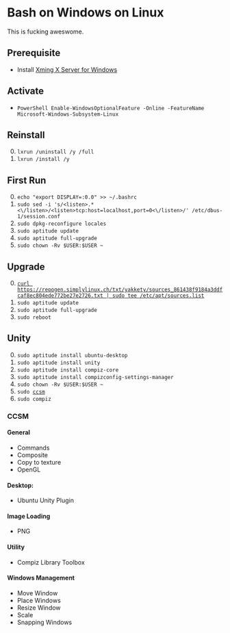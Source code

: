 # Bash on Windows on Linux
This is fucking aweswome.

## Prerequisite
* Install [Xming X Server for Windows](https://sourceforge.net/projects/xming/)

## Activate
* `PowerShell Enable-WindowsOptionalFeature -Online -FeatureName Microsoft-Windows-Subsystem-Linux`

## Reinstall
0. `lxrun /uninstall /y /full`
0. `lxrun /install /y`

## First Run
0. `echo "export DISPLAY=:0.0" >> ~/.bashrc`
0. `sudo sed -i 's/<listen>.*<\/listen>/<listen>tcp:host=localhost,port=0<\/listen>/' /etc/dbus-1/session.conf`
0. `sudo dpkg-reconfigure locales`
0. `sudo aptitude update`
0. `sudo aptitude full-upgrade`
0. `sudo chown -Rv $USER:$USER ~`

## Upgrade
0. [`curl https://repogen.simplylinux.ch/txt/yakkety/sources_861438f9184a3ddfcaf8ec804ede772be27e2726.txt | sudo tee /etc/apt/sources.list`](https://repogen.simplylinux.ch/)
0. `sudo aptitude update`
0. `sudo aptitude full-upgrade`
0. `sudo reboot`

## Unity
0. `sudo aptitude install ubuntu-desktop`
0. `sudo aptitude install unity`
0. `sudo aptitude install compiz-core`
0. `sudo aptitude install compizconfig-settings-manager`
0. `sudo chown -Rv $USER:$USER ~`
0. `sudo `[`ccsm`](https://github.com/NatoBoram/FirstRun/blob/master/Windows%2010/HowTo/Bash/ReadMe.md#ccsm)
0. `sudo compiz`

### CCSM

#### General
* Commands
* Composite
* Copy to texture
* OpenGL

#### Desktop:
* Ubuntu Unity Plugin

#### Image Loading
* PNG

#### Utility
* Compiz Library Toolbox

#### Windows Management
* Move Window
* Place Windows
* Resize Window
* Scale
* Snapping Windows
